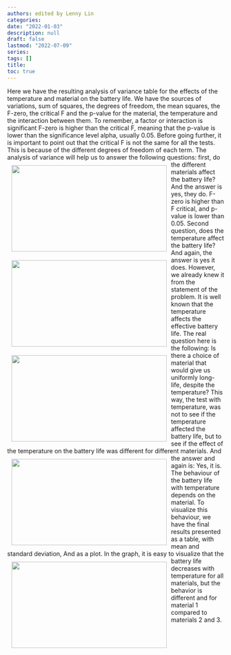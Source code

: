 ```yaml
---
authors: edited by Lenny Lin
categories: 
date: "2022-01-03"
description: null
draft: false
lastmod: "2022-07-09"
series: 
tags: []
title: 
toc: true
---
```





<!--more-->

Here we have the resulting analysis of variance table for the effects of the temperature and material on the battery life. We have the sources of variations, sum of squares, the degrees of freedom, the mean squares, the F-zero, the critical F and the p-value for the material, the temperature and the interaction between them. To remember, a factor or interaction is significant F-zero is higher than the critical F, meaning that the p-value is lower than the significance level alpha, usually 0.05. Before going further, it is important to point out that the critical F is not the same for all the tests. This is because of the different degrees of freedom of each term. The analysis of variance will help us to answer the following questions: 
<img width ="360" height= "200" src = "/docs/images/Screenshot 2022-07-14 215507.png" style ="float: left" HSPACE="10" VSPACE="10"/>
first, do the different materials affect the battery life? And the answer is yes, they do. F-zero is higher than F critical, and p-value is lower than 0.05. 
<img width ="360" height= "200" src = "/docs/images/Screenshot 2022-07-14 215608.png" style ="float: left" HSPACE="10" VSPACE="10"/>
Second question, does the temperature affect the battery life? And again, the answer is yes it does. However, we already knew it from the statement of the problem. It is well known that the temperature affects the effective battery life. 
<img width ="360" height= "200" src = "/docs/images/Screenshot 2022-07-14 215754.png" style ="float: left" HSPACE="10" VSPACE="10"/>
The real question here is the following: Is there a choice of material that would give us uniformly long-life, despite the temperature? This way, the test with temperature, was not to see if the temperature affected the battery life, but to see if the effect of the temperature on the battery life was different for different materials. 
<img width ="360" height= "200" src = "/docs/images/Screenshot 2022-07-14 215915.png" style ="float: left" HSPACE="10" VSPACE="10"/>
And the answer and again is: Yes, it is. The behaviour of the battery life with temperature depends on the material. To visualize this behaviour, we have the final results presented as a table, with mean and standard deviation, And as a plot. 
<img width ="360" height= "200" src = "/docs/images/Screenshot 2022-07-14 220046.png" style ="float: left" HSPACE="10" VSPACE="10"/>
In the graph, it is easy to visualize that the battery life decreases with temperature for all materials, but the behavior is different and for material 1 compared to materials 2 and 3. 